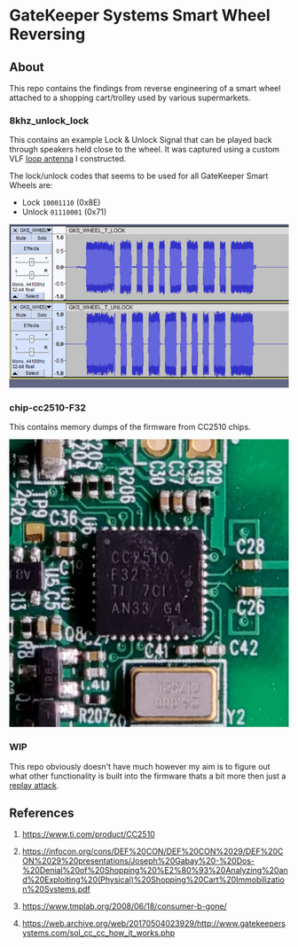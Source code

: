 # GateKeeper Systems Smart Wheel Reversing

## About

This repo contains the findings from reverse engineering of a smart wheel attached to a shopping cart/trolley used by various supermarkets.

### 8khz_unlock_lock

This contains an example Lock & Unlock Signal that can be played back through speakers held close to the wheel. It was captured using a custom VLF [loop antenna](https://en.wikipedia.org/wiki/Loop_antenna) I constructed.

The lock/unlock codes that seems to be used for all GateKeeper Smart Wheels are:

- Lock `10001110` (0x8E)
- Unlock `01110001` (0x71)

![chip](docs/signal_screenshot.png)

### chip-cc2510-F32

This contains memory dumps of the firmware from CC2510 chips.

![chip](chip-cc2510-F32/soc-photos/SOCPhoto1.jpg)

### WIP

This repo obviously doesn't have much however my aim is to figure out what other functionality is built into the firmware thats a bit more then just a [replay attack](https://en.wikipedia.org/wiki/Replay_attack).

## References

1. https://www.ti.com/product/CC2510

2. https://infocon.org/cons/DEF%20CON/DEF%20CON%2029/DEF%20CON%2029%20presentations/Joseph%20Gabay%20-%20Dos-%20Denial%20of%20Shopping%20%E2%80%93%20Analyzing%20and%20Exploiting%20(Physical)%20Shopping%20Cart%20Immobilization%20Systems.pdf

3. https://www.tmplab.org/2008/06/18/consumer-b-gone/

4. https://web.archive.org/web/20170504023929/http://www.gatekeepersystems.com/sol_cc_cc_how_it_works.php
